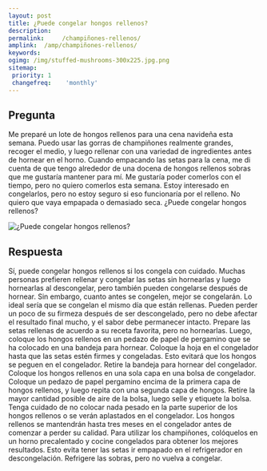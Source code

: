 ```yaml
---
layout: post
title: ¿Puede congelar hongos rellenos?  
description: 
permalink:     /champiñones-rellenos/
amplink:  /amp/champiñones-rellenos/
keywords: 
ogimg: /img/stuffed-mushrooms-300x225.jpg.png
sitemap:
 priority: 1
 changefreq:    'monthly'
---
```




## Pregunta

Me preparé un lote de hongos rellenos para una cena navideña esta semana. Puedo usar las gorras de champiñones realmente grandes, recoger el medio, y luego rellenar con una variedad de ingredientes antes de hornear en el horno. Cuando empacando las setas para la cena, me di cuenta de que tengo alrededor de una docena de hongos rellenos sobras que me gustaría mantener para mí. Me gustaría poder comerlos con el tiempo, pero no quiero comerlos esta semana. Estoy interesado en congelarlos, pero no estoy seguro si eso funcionaría por el relleno. No quiero que vaya empapada o demasiado seca. ¿Puede congelar hongos rellenos?


![¿Puede congelar hongos rellenos?](https://sepuedecongelar.com/img/stuffed-mushrooms-300x225.jpg "¿Puede congelar hongos rellenos?" )


## Respuesta

Sí, puede congelar hongos rellenos si los congela con cuidado. Muchas personas prefieren rellenar y congelar las setas sin hornearlas y luego hornearlas al descongelar, pero también pueden congelarse después de hornear. Sin embargo, cuanto antes se congelen, mejor se congelarán. Lo ideal sería que se congelan el mismo día que están rellenas. Pueden perder un poco de su firmeza después de ser descongelado, pero no debe afectar el resultado final mucho, y el sabor debe permanecer intacto.
Prepare las setas rellenas de acuerdo a su receta favorita, pero no hornearlas. Luego, coloque los hongos rellenos en un pedazo de papel de pergamino que se ha colocado en una bandeja para hornear. Coloque la hoja en el congelador hasta que las setas estén firmes y congeladas. Esto evitará que los hongos se peguen en el congelador. Retire la bandeja para hornear del congelador. Coloque los hongos rellenos en una sola capa en una bolsa de congelador. Coloque un pedazo de papel pergamino encima de la primera capa de hongos rellenos, y luego repita con una segunda capa de hongos.
Retire la mayor cantidad posible de aire de la bolsa, luego selle y etiquete la bolsa. Tenga cuidado de no colocar nada pesado en la parte superior de los hongos rellenos o se verán aplastados en el congelador. Los hongos rellenos se mantendrán hasta tres meses en el congelador antes de comenzar a perder su calidad. Para utilizar los champiñones, colóquelos en un horno precalentado y cocine congelados para obtener los mejores resultados. Esto evita tener las setas ir empapado en el refrigerador en descongelación. Refrigere las sobras, pero no vuelva a congelar.